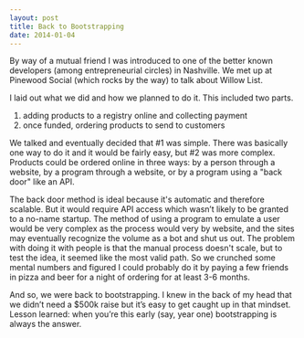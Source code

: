 ```yaml
---
layout: post
title: Back to Bootstrapping
date: 2014-01-04
---
```

By way of a mutual friend I was introduced to one of the better known developers (among entrepreneurial circles) in Nashville. We met up at Pinewood Social (which rocks by the way) to talk about Willow List.

I laid out what we did and how we planned to do it. This included two parts.   
1) adding products to a registry online and collecting payment  
2) once funded, ordering products to send to customers

We talked and eventually decided that #1 was simple. There was basically one way to do it and it would be fairly easy, but #2 was more complex. Products could be ordered online in three ways: by a person through a website, by a program through a website, or by a program using a "back door" like an API.

The back door method is ideal because it's automatic and therefore scalable. But it would require API access which wasn’t likely to be granted to a no-name startup. The method of using a program to emulate a user would be very complex as the process would very by website, and the sites may eventually recognize the volume as a bot and shut us out. The problem with doing it with people is that the manual process doesn't scale, but to test the idea, it seemed like the most valid path. So we crunched some mental numbers and figured I could probably do it by paying a few friends in pizza and beer for a night of ordering for at least 3-6 months.

And so, we were back to bootstrapping. I knew in the back of my head that we didn’t need a $500k raise but it’s easy to get caught up in that mindset. Lesson learned: when you’re this early (say, year one) bootstrapping is always the answer.

